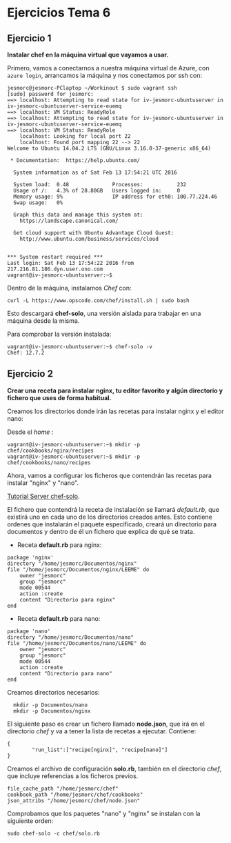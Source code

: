 # Ejercicios Tema 6

## Ejercicio 1
**Instalar chef en la máquina virtual que vayamos a usar.**

Primero, vamos a conectarnos a nuestra máquina virtual de Azure, con ```azure login```, arrancamos la máquina y nos conectamos por ssh con:

```
jesmorc@jesmorc-PClaptop ~/Workinout $ sudo vagrant ssh
[sudo] password for jesmorc: 
==> localhost: Attempting to read state for iv-jesmorc-ubuntuserver in iv-jesmorc-ubuntuserver-service-euemq
==> localhost: VM Status: ReadyRole
==> localhost: Attempting to read state for iv-jesmorc-ubuntuserver in iv-jesmorc-ubuntuserver-service-euemq
==> localhost: VM Status: ReadyRole
    localhost: Looking for local port 22
    localhost: Found port mapping 22 --> 22
Welcome to Ubuntu 14.04.2 LTS (GNU/Linux 3.16.0-37-generic x86_64)

 * Documentation:  https://help.ubuntu.com/

  System information as of Sat Feb 13 17:54:21 UTC 2016

  System load:  0.48              Processes:           232
  Usage of /:   4.3% of 28.80GB   Users logged in:     0
  Memory usage: 9%                IP address for eth0: 100.77.224.46
  Swap usage:   0%

  Graph this data and manage this system at:
    https://landscape.canonical.com/

  Get cloud support with Ubuntu Advantage Cloud Guest:
    http://www.ubuntu.com/business/services/cloud


*** System restart required ***
Last login: Sat Feb 13 17:54:22 2016 from 217.216.81.186.dyn.user.ono.com
vagrant@iv-jesmorc-ubuntuserver:~$ 
```


Dentro de la máquina, instalamos *Chef* con:
```
curl -L https://www.opscode.com/chef/install.sh | sudo bash
```

Esto descargará **chef-solo**, una versión aislada para trabajar en una máquina desde la misma.

Para comprobar la versión instalada:
```
vagrant@iv-jesmorc-ubuntuserver:~$ chef-solo -v
Chef: 12.7.2
```

## Ejercicio 2
**Crear una receta para instalar nginx, tu editor favorito y algún directorio y fichero que uses de forma habitual.**

Creamos los directorios donde irán las recetas para instalar nginx y el editor nano:

Desde el *home* :

```
vagrant@iv-jesmorc-ubuntuserver:~$ mkdir -p chef/cookbooks/nginx/recipes
vagrant@iv-jesmorc-ubuntuserver:~$ mkdir -p chef/cookbooks/nano/recipes

```

Ahora, vamos a configurar los ficheros que contendrán las recetas para instalar "nginx" y "nano".

[Tutorial Server chef-solo](http://www.mechanicalfish.net/configure-a-server-with-chef-solo-in-five-minutes/).

El fichero que contendrá la receta de instalación se llamará *default.rb*, que existirá uno en cada uno de los directorios creados antes.
Esto contiene ordenes que  instalarán el paquete especificado, creará un directorio para documentos y dentro de él un fichero que explica de qué se trata.

- Receta **default.rb** para nginx:

```
package 'nginx'
directory "/home/jesmorc/Documentos/nginx"
file "/home/jesmorc/Documentos/nginx/LEEME" do
	owner "jesmorc"
	group "jesmorc"
	mode 00544
	action :create
	content "Directorio para nginx"
end
```

- Receta **default.rb** para nano:

```
package 'nano'
directory "/home/jesmorc/Documentos/nano"
file "/home/jesmorc/Documentos/nano/LEEME" do
	owner "jesmorc"
	group "jesmorc"
	mode 00544
	action :create
	content "Directorio para nano"
end
```


Creamos directorios necesarios:
```
  mkdir -p Documentos/nano
  mkdir -p Documentos/nginx
```

El siguiente paso es crear un fichero llamado **node.json**, que irá en el directorio *chef* y va a tener la lista de recetas a ejecutar. Contiene:

```
{
        "run_list":["recipe[nginx]", "recipe[nano]"]
}
```

Creamos el archivo de configuración **solo.rb**, también en el directorio *chef*, que incluye referencias a los ficheros previos.

```
file_cache_path "/home/jesmorc/chef"
cookbook_path "/home/jesmorc/chef/cookbooks"
json_attribs "/home/jesmorc/chef/node.json"
```

Comprobamos que los paquetes  "nano" y "nginx" se instalan con la siguiente orden:
```
sudo chef-solo -c chef/solo.rb
```


